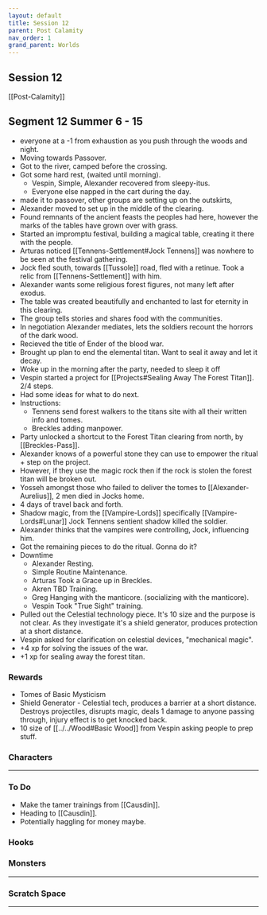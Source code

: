 ```yaml
---
layout: default
title: Session 12
parent: Post Calamity
nav_order: 1
grand_parent: Worlds
---
```

## Session 12
[[Post-Calamity]]
## Segment 12 Summer 6 - 15
* everyone at a -1 from exhaustion as you push through the woods and night.
* Moving towards Passover.
* Got to the river, camped before the crossing.
* Got some hard rest, (waited until morning).
	* Vespin, Simple, Alexander recovered from sleepy-itus.
	* Everyone else napped in the cart during the day.
* made it to passover, other groups are setting up on the outskirts,
* Alexander moved to set up in the middle of the clearing.
* Found remnants of the ancient feasts the peoples had here, however the marks of the tables have grown over with grass.
* Started an impromptu festival, building a magical table, creating it there with the people.
* Arturas noticed [[Tennens-Settlement#Jock Tennens]] was nowhere to be seen at the festival gathering.
* Jock fled south, towards [[Tussole]] road, fled with a retinue. Took a relic from [[Tennens-Settlement]] with him.
* Alexander wants some religious forest figures, not many left after exodus.
* The table was created beautifully and enchanted to last for eternity in this clearing.
* The group tells stories and shares food with the communities.
* In negotiation Alexander mediates, lets the soldiers recount the horrors of the dark wood.
* Recieved the title of Ender of the blood war.
* Brought up plan to end the elemental titan. Want to seal it away and let it decay.
* Woke up in the morning after the party, needed to sleep it off 
* Vespin started a project for [[Projects#Sealing Away The Forest Titan]]. 2/4 steps.
* Had some ideas for what to do next.
* Instructions:
	* Tennens send forest walkers to the titans site with all their written info and tomes.
	* Breckles adding manpower.
* Party unlocked a shortcut to the Forest Titan clearing from north, by [[Breckles-Pass]].
* Alexander knows of a powerful stone they can use to empower the ritual + step on the project.
* However, if they use the magic rock then if the rock is stolen the forest titan will be broken out.
* Yosseh amongst those who failed to deliver the tomes to [[Alexander-Aurelius]], 2 men died in Jocks home.
* 4 days of travel back and forth.
* Shadow magic, from the [[Vampire-Lords]] specifically [[Vampire-Lords#Lunar]] Jock Tennens sentient shadow killed the soldier.
* Alexander thinks that the vampires were controlling, Jock, influencing him.
* Got the remaining pieces to do the ritual. Gonna do it?
* Downtime
	* Alexander Resting.
	* Simple Routine Maintenance.
	* Arturas Took a Grace up in Breckles.
	* Akren TBD Training.
	* Greg Hanging with the manticore. (socializing with the manticore).
	* Vespin Took "True Sight" training.
* Pulled out the Celestial technology piece. It's 10 size and the purpose is not clear. As they investigate it's a shield generator, produces protection at a short distance.
* Vespin asked for clarification on celestial devices, "mechanical magic".
* +4 xp for solving the issues of the war.
* +1 xp for sealing away the forest titan.


### Rewards
* Tomes of Basic Mysticism
* Shield Generator - Celestial tech, produces a barrier at a short distance. Destroys projectiles, disrupts magic, deals 1 damage to anyone passing through, injury effect is to get knocked back. 
* 10 size of [[../../Wood#Basic Wood]] from Vespin asking people to prep stuff.


### Characters
 ---

### To Do
* Make the tamer trainings from [[Causdin]].
* Heading to [[Causdin]].
* Potentially haggling for money maybe.


### Hooks


### Monsters


---

### Scratch Space



---